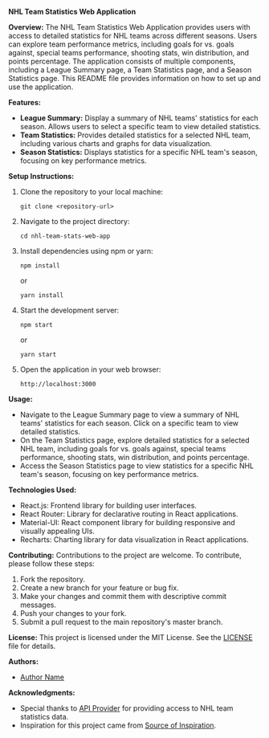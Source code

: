 **NHL Team Statistics Web Application**

**Overview:**
The NHL Team Statistics Web Application provides users with access to detailed statistics for NHL teams across different seasons. Users can explore team performance metrics, including goals for vs. goals against, special teams performance, shooting stats, win distribution, and points percentage. The application consists of multiple components, including a League Summary page, a Team Statistics page, and a Season Statistics page. This README file provides information on how to set up and use the application.

**Features:**
- **League Summary:** Display a summary of NHL teams' statistics for each season. Allows users to select a specific team to view detailed statistics.
- **Team Statistics:** Provides detailed statistics for a selected NHL team, including various charts and graphs for data visualization.
- **Season Statistics:** Displays statistics for a specific NHL team's season, focusing on key performance metrics.

**Setup Instructions:**
1. Clone the repository to your local machine:
   ```
   git clone <repository-url>
   ```

2. Navigate to the project directory:
   ```
   cd nhl-team-stats-web-app
   ```

3. Install dependencies using npm or yarn:
   ```
   npm install
   ```
   or
   ```
   yarn install
   ```

4. Start the development server:
   ```
   npm start
   ```
   or
   ```
   yarn start
   ```

5. Open the application in your web browser:
   ```
   http://localhost:3000
   ```

**Usage:**
- Navigate to the League Summary page to view a summary of NHL teams' statistics for each season. Click on a specific team to view detailed statistics.
- On the Team Statistics page, explore detailed statistics for a selected NHL team, including goals for vs. goals against, special teams performance, shooting stats, win distribution, and points percentage.
- Access the Season Statistics page to view statistics for a specific NHL team's season, focusing on key performance metrics.

**Technologies Used:**
- React.js: Frontend library for building user interfaces.
- React Router: Library for declarative routing in React applications.
- Material-UI: React component library for building responsive and visually appealing UIs.
- Recharts: Charting library for data visualization in React applications.

**Contributing:**
Contributions to the project are welcome. To contribute, please follow these steps:
1. Fork the repository.
2. Create a new branch for your feature or bug fix.
3. Make your changes and commit them with descriptive commit messages.
4. Push your changes to your fork.
5. Submit a pull request to the main repository's master branch.

**License:**
This project is licensed under the MIT License. See the [LICENSE](./LICENSE) file for details.

**Authors:**
- [Author Name](https://github.com/author-name)

**Acknowledgments:**
- Special thanks to [API Provider](https://api-provider.com) for providing access to NHL team statistics data.
- Inspiration for this project came from [Source of Inspiration](https://source-of-inspiration.com).
